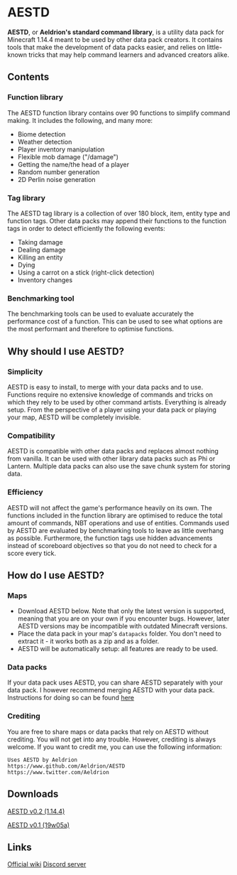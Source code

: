 # AESTD

**AESTD**, or **Aeldrion's standard command library**, is a utility data pack for Minecraft 1.14.4 meant to be used by other data pack creators.
It contains tools that make the development of data packs easier, and relies on little-known tricks that may help command learners and advanced creators alike.

## Contents

### Function library
The AESTD function library contains over 90 functions to simplify command making.
It includes the following, and many more:
- Biome detection
- Weather detection
- Player inventory manipulation
- Flexible mob damage ("/damage")
- Getting the name/the head of a player
- Random number generation
- 2D Perlin noise generation

### Tag library
The AESTD tag library is a collection of over 180 block, item, entity type and function tags.
Other data packs may append their functions to the function tags in order to detect efficiently the following events:
- Taking damage
- Dealing damage
- Killing an entity
- Dying
- Using a carrot on a stick (right-click detection)
- Inventory changes

### Benchmarking tool
The benchmarking tools can be used to evaluate accurately the performance cost of a function.
This can be used to see what options are the most performant and therefore to optimise functions.

## Why should I use AESTD?

### Simplicity
AESTD is easy to install, to merge with your data packs and to use.
Functions require no extensive knowledge of commands and tricks on which they rely to be used by other command artists.
Everything is already setup.
From the perspective of a player using your data pack or playing your map, AESTD will be completely invisible.

### Compatibility
AESTD is compatible with other data packs and replaces almost nothing from vanilla.
It can be used with other library data packs such as Phi or Lantern.
Multiple data packs can also use the save chunk system for storing data.

### Efficiency
AESTD will not affect the game's performance heavily on its own.
The functions included in the function library are optimised to reduce the total amount of commands, NBT operations and use of entities. Commands used by AESTD are evaluated by benchmarking tools to leave as little overhang as possible.
Furthermore, the function tags use hidden advancements instead of scoreboard objectives so that you do not need to check for a score every tick.

## How do I use AESTD?

### Maps
* Download AESTD below. Note that only the latest version is supported, meaning that you are on your own if you encounter bugs. However, later AESTD versions may be incompatible with outdated Minecraft versions.
* Place the data pack in your map's `datapacks` folder. You don't need to extract it - it works both as a zip and as a folder.
* AESTD will be automatically setup: all features are ready to be used.

### Data packs
If your data pack uses AESTD, you can share AESTD separately with your data pack. I however recommend merging AESTD with your data pack. Instructions for doing so can be found [here](https://)

### Crediting
You are free to share maps or data packs that rely on AESTD without crediting. You will not get into any trouble. However, crediting is always welcome. If you want to credit me, you can use the following information:

```
Uses AESTD by Aeldrion
https://www.github.com/Aeldrion/AESTD
https://www.twitter.com/Aeldrion
```

## Downloads

[AESTD v0.2 (1.14.4)](http://www.mediafire.com/file/swp4mn1coisodfi)

[AESTD v0.1 (19w05a)](http://www.mediafire.com/file/m7cwbkzd4jddqu6)

## Links

[Official wiki](minecraft.gamepedia.com/User:Aeldrion/Projects/AESTD)
[Discord server](https://discord.gg/KJet4xF)
